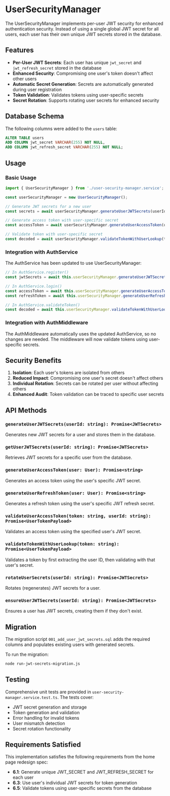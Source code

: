 # UserSecurityManager

The UserSecurityManager implements per-user JWT security for enhanced authentication security. Instead of using a single global JWT secret for all users, each user has their own unique JWT secrets stored in the database.

## Features

- **Per-User JWT Secrets**: Each user has unique `jwt_secret` and `jwt_refresh_secret` stored in the database
- **Enhanced Security**: Compromising one user's token doesn't affect other users
- **Automatic Secret Generation**: Secrets are automatically generated during user registration
- **Token Validation**: Validates tokens using user-specific secrets
- **Secret Rotation**: Supports rotating user secrets for enhanced security

## Database Schema

The following columns were added to the `users` table:

```sql
ALTER TABLE users 
ADD COLUMN jwt_secret VARCHAR(255) NOT NULL,
ADD COLUMN jwt_refresh_secret VARCHAR(255) NOT NULL;
```

## Usage

### Basic Usage

```typescript
import { UserSecurityManager } from './user-security-manager.service';

const userSecurityManager = new UserSecurityManager();

// Generate JWT secrets for a new user
const secrets = await userSecurityManager.generateUserJWTSecrets(userId);

// Generate access token with user-specific secret
const accessToken = await userSecurityManager.generateUserAccessToken(user);

// Validate token with user-specific secret
const decoded = await userSecurityManager.validateTokenWithUserLookup(token);
```

### Integration with AuthService

The AuthService has been updated to use UserSecurityManager:

```typescript
// In AuthService.register()
const jwtSecrets = await this.userSecurityManager.generateUserJWTSecrets(userId);

// In AuthService.login()
const accessToken = await this.userSecurityManager.generateUserAccessToken(user);
const refreshToken = await this.userSecurityManager.generateUserRefreshToken(user);

// In AuthService.validateToken()
const decoded = await this.userSecurityManager.validateTokenWithUserLookup(token);
```

### Integration with AuthMiddleware

The AuthMiddleware automatically uses the updated AuthService, so no changes are needed. The middleware will now validate tokens using user-specific secrets.

## Security Benefits

1. **Isolation**: Each user's tokens are isolated from others
2. **Reduced Impact**: Compromising one user's secret doesn't affect others
3. **Individual Rotation**: Secrets can be rotated per user without affecting others
4. **Enhanced Audit**: Token validation can be traced to specific user secrets

## API Methods

### `generateUserJWTSecrets(userId: string): Promise<JWTSecrets>`
Generates new JWT secrets for a user and stores them in the database.

### `getUserJWTSecrets(userId: string): Promise<JWTSecrets>`
Retrieves JWT secrets for a specific user from the database.

### `generateUserAccessToken(user: User): Promise<string>`
Generates an access token using the user's specific JWT secret.

### `generateUserRefreshToken(user: User): Promise<string>`
Generates a refresh token using the user's specific JWT refresh secret.

### `validateUserAccessToken(token: string, userId: string): Promise<UserTokenPayload>`
Validates an access token using the specified user's JWT secret.

### `validateTokenWithUserLookup(token: string): Promise<UserTokenPayload>`
Validates a token by first extracting the user ID, then validating with that user's secret.

### `rotateUserSecrets(userId: string): Promise<JWTSecrets>`
Rotates (regenerates) JWT secrets for a user.

### `ensureUserJWTSecrets(userId: string): Promise<JWTSecrets>`
Ensures a user has JWT secrets, creating them if they don't exist.

## Migration

The migration script `001_add_user_jwt_secrets.sql` adds the required columns and populates existing users with generated secrets.

To run the migration:

```bash
node run-jwt-secrets-migration.js
```

## Testing

Comprehensive unit tests are provided in `user-security-manager.service.test.ts`. The tests cover:

- JWT secret generation and storage
- Token generation and validation
- Error handling for invalid tokens
- User mismatch detection
- Secret rotation functionality

## Requirements Satisfied

This implementation satisfies the following requirements from the home page redesign spec:

- **6.1**: Generate unique JWT_SECRET and JWT_REFRESH_SECRET for each user
- **6.3**: Use user's individual JWT secrets for token generation
- **6.5**: Validate tokens using user-specific secrets from the database